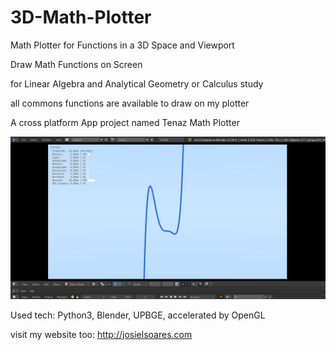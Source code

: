 # 3D-Math-Plotter
Math Plotter for Functions in a 3D Space and Viewport

Draw Math Functions on Screen

for Linear Algebra and Analytical Geometry or Calculus study

all commons functions are available to draw on my plotter

A cross platform App project named Tenaz Math Plotter

![Screenshot](details.jpg)

Used tech: Python3, Blender, UPBGE, accelerated by OpenGL

visit my website too: http://josielsoares.com
